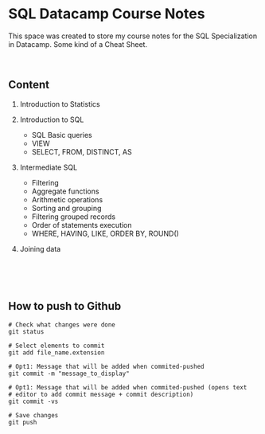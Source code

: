 # SQL Datacamp Course Notes

This space was created to store my course notes for the SQL Specialization in 
Datacamp. Some kind of a Cheat Sheet.

<br />

## Content
1. Introduction to Statistics

2. Introduction to SQL
    * SQL Basic queries
    * VIEW
    * SELECT, FROM, DISTINCT, AS

3. Intermediate SQL
    * Filtering
    * Aggregate functions
    * Arithmetic operations
    * Sorting and grouping
    * Filtering grouped records
    * Order of statements execution
    * WHERE, HAVING, LIKE, ORDER BY, ROUND()

4. Joining data

<br />
<br />
<br />

## How to push to Github
```
# Check what changes were done
git status

# Select elements to commit
git add file_name.extension

# Opt1: Message that will be added when commited-pushed
git commit -m "message_to_display"

# Opt1: Message that will be added when commited-pushed (opens text 
# editor to add commit message + commit description) 
git commit -vs

# Save changes
git push
```

